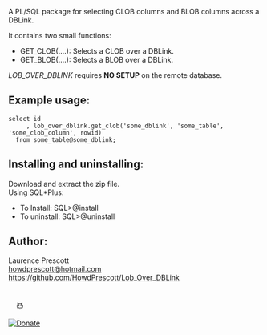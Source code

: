 A PL/SQL package for selecting CLOB columns and BLOB columns across a DBLink.

It contains two small functions:<br>
 - GET_CLOB(....): Selects a CLOB over a DBLink.<br>
 - GET_BLOB(....): Selects a BLOB over a DBLink.<br>

*LOB_OVER_DBLINK* requires **NO SETUP** on the remote database.

## Example usage:

```plsql
select id
     , lob_over_dblink.get_clob('some_dblink', 'some_table', 'some_clob_column', rowid)
  from some_table@some_dblink;
```

## Installing and uninstalling:

Download and extract the zip file.<br>
Using SQL*Plus:<br>
  - To Install:   SQL>@install<br>
  - To uninstall: SQL>@uninstall<br>


## Author:

Laurence Prescott<br>
howdprescott@hotmail.com<br>
https://github.com/HowdPrescott/Lob_Over_DBLink<br>

#
&nbsp;&nbsp;&nbsp;&nbsp;:smiling_imp:<br><br>
[![Donate](https://www.paypalobjects.com/en_AU/i/btn/btn_donateCC_LG.gif)](https://www.paypal.com/cgi-bin/webscr?cmd=_donations&business=98KZQ5FSKWRTC&lc=AU&item_name=LobOverDBLink&item_number=LODB_1&currency_code=AUD&bn=PP%2dDonationsBF%3abtn_donateCC_LG%2egif%3aNonHosted)

#
